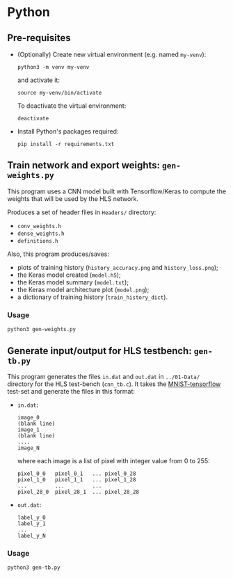 # Python

## Pre-requisites

- (Optionally) Create new virtual environment (e.g. named `my-venv`):
    ```
    python3 -m venv my-venv
    ```
    and activate it:
    ```
    source my-venv/bin/activate
    ```
    To deactivate the virtual environment:
    ```
    deactivate
    ```

- Install Python's packages required:
    ```
    pip install -r requirements.txt
    ```

## Train network and export weights: `gen-weights.py`

This program uses a CNN model built with Tensorflow/Keras to compute
the weights that will be used by the HLS network.

Produces a set of header files in `Headers/` directory:
- `conv_weights.h`
- `dense_weights.h`
- `definitions.h`

Also, this program produces/saves:
- plots of training history (`history_accuracy.png` and `history_loss.png`);
- the Keras model created (`model.h5`);
- the Keras model summary (`model.txt`);
- the Keras model architecture plot (`model.png`);
- a dictionary of training history (`train_history_dict`).

### Usage

```
python3 gen-weights.py
```

## Generate input/output for HLS testbench: `gen-tb.py`

This program generates the files `in.dat` and `out.dat` in `../01-Data/`
directory for the HLS test-bench (`cnn_tb.c`). It takes the
[MNIST-tensorflow](https://www.tensorflow.org/datasets/catalog/mnist)
test-set and generate the files in this format:

- `in.dat`:
    ```
    image_0
    (blank line)
    image_1
    (blank line)
    ....
    image_N
    ```

    where each image is a list of pixel with integer value from 0 to 255:

    ```
    pixel_0_0   pixel_0_1   ... pixel_0_28
    pixel_1_0   pixel_1_1   ... pixel_1_28
    ...         ...         ...
    pixel_28_0  pixel_28_1  ... pixel_28_28
    ```

- `out.dat`:
    ```
    label_y_0
    label_y_1
    ...
    label_y_N
    ```

### Usage

```
python3 gen-tb.py
```

